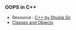 ### OOPS in C++ </br>
* Resource : [C++ by Shukla Sir](https://www.youtube.com/watch?v=EHlS220qNwI&list=PLLYz8uHU480j37APNXBdPz7YzAi4XlQUF&index=19)
* [Classes and Objects]()
